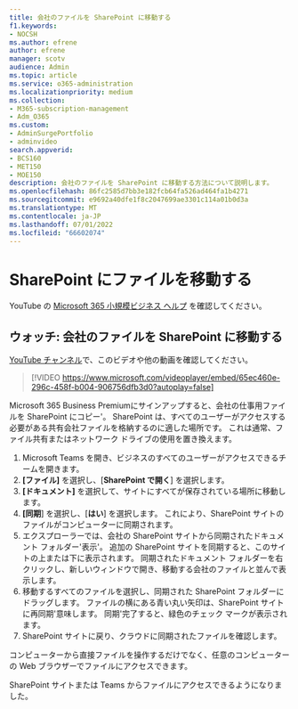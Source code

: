 ```yaml
---
title: 会社のファイルを SharePoint に移動する
f1.keywords:
- NOCSH
ms.author: efrene
author: efrene
manager: scotv
audience: Admin
ms.topic: article
ms.service: o365-administration
ms.localizationpriority: medium
ms.collection:
- M365-subscription-management
- Adm_O365
ms.custom:
- AdminSurgePortfolio
- adminvideo
search.appverid:
- BCS160
- MET150
- MOE150
description: 会社のファイルを SharePoint に移動する方法について説明します。
ms.openlocfilehash: 86fc2585d7bb3e182fcb64fa526ad464fa1b4271
ms.sourcegitcommit: e9692a40dfe1f8c2047699ae3301c114a01b0d3a
ms.translationtype: MT
ms.contentlocale: ja-JP
ms.lasthandoff: 07/01/2022
ms.locfileid: "66602074"
---
```

# <a name="move-files-to-sharepoint"></a>SharePoint にファイルを移動する

YouTube の [Microsoft 365 小規模ビジネス ヘルプ](https://go.microsoft.com/fwlink/?linkid=2197659) を確認してください。

## <a name="watch-move-company-files-to-sharepoint"></a>ウォッチ: 会社のファイルを SharePoint に移動する

[YouTube チャンネル](https://go.microsoft.com/fwlink/?linkid=2198210)で、このビデオや他の動画を確認してください。

> [!VIDEO https://www.microsoft.com/videoplayer/embed/65ec460e-296c-458f-b004-906756dfb3d0?autoplay=false]

Microsoft 365 Business Premiumにサインアップすると、会社の仕事用ファイルを SharePoint にコピー&#39;。 SharePoint は、すべてのユーザーがアクセスする必要がある共有会社ファイルを格納するのに適した場所です。 これは通常、ファイル共有またはネットワーク ドライブの使用を置き換えます。

1. Microsoft Teams を開き、ビジネスのすべてのユーザーがアクセスできるチームを開きます。
2. **[ファイル]** を選択し、[**SharePoint で開く**] を選択します。
3. **[ドキュメント]** を選択して、サイトにすべてが保存されている場所に移動します。
4. **[同期**] を選択し、[**はい**] を選択します。 これにより、SharePoint サイトのファイルがコンピューターに同期されます。
5. エクスプローラーでは、会社の SharePoint サイトから同期されたドキュメント フォルダー&#39;表示&#39;。 追加の SharePoint サイトを同期すると、このサイトの上または下に表示されます。 同期されたドキュメント フォルダーを右クリックし、新しいウィンドウで開き、移動する会社のファイルと並んで表示します。
6. 移動するすべてのファイルを選択し、同期された SharePoint フォルダーにドラッグします。 ファイルの横にある青い丸い矢印は、SharePoint サイトに再同期&#39;意味します。 同期&#39;完了すると、緑色のチェック マークが表示されます。
7. SharePoint サイトに戻り、クラウドに同期されたファイルを確認します。

コンピューターから直接ファイルを操作するだけでなく、任意のコンピューターの Web ブラウザーでファイルにアクセスできます。

SharePoint サイトまたは Teams からファイルにアクセスできるようになりました。